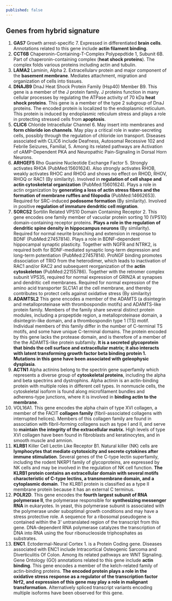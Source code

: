 ```yaml
---
published: false
---
```

## Genes from hybrid signature

1. **GAS7** Growth arrest-specific 7. Expressed in differentiated **brain cells**. Annotations related to this gene include **actin filament binding**.
2. **CCT6B** Chaperonin-Containing-T-Complex Polypepdtide 1, Subunit 6B. Part of chaperonin-containing complex (**heat shock proteins**). The complex folds various proteins including actin and tubulin.
3. **LAMA2** Laminin, Alpha 2. Extracellularv protein and major component of the **basement membrane**. Mediates attachment, migration and organization of cells into tissues.
4. **DNAJB9** DnaJ Heat Shock Protein Family (Hsp40) Member B9. This gene is a member of the J protein family. J proteins function in many cellular processes by regulating the ATPase activity of 70 kDa **heat shock proteins**. This gene is a member of the type 2 subgroup of DnaJ proteins. The encoded protein is localized to the endoplasmic reticulum. This protein is induced by endoplasmic reticulum stress and plays a role in protecting stressed cells from **apoptosis**.
5. **CLIC6** Chloride Intracellular Channel 6. May insert into membranes and **form chloride ion channels**. May play a critical role in water-secreting cells, possibly through the regulation of chloride ion transport. Diseases associated with CLIC6 include Deafness, Autosomal Recessive 102 and Febrile Seizures, Familial, 5. Among its related pathways are Activation of cAMP-Dependent PKA and Neuropathic Pain-Signaling in Dorsal Horn Neurons.
6. **ARHGEF5** Rho Guanine Nucleotide Exchange Factor 5. Strongly activates RHOA (PubMed:15601624). Also strongly activates RHOB, weakly activates RHOC and RHOG and shows no effect on RHOD, RHOV, RHOQ or RAC1 (By similarity). Involved in **regulation of cell shape and actin cytoskeletal organization** (PubMed:15601624). Plays a role in actin organization by **generating a loss of actin stress fibers and the formation of membrane ruffles and filopodia** (PubMed:14662653). Required for SRC-induced **podosome formation** (By similarity). Involved in positive **regulation of immature dendritic cell migration**.
7. **SORCS2** Sortilin Related VPS10 Domain Containing Receptor 2. This gene encodes one family member of vacuolar protein sorting 10 (VPS10) domain-containing receptor proteins. **Plays a role in the regulation of dendritic spine density in hippocampus neurons** (By similarity). Required for normal neurite branching and extension in response to BDNF (PubMed:27457814). Plays a role in BDNF-dependent hippocampal synaptic plasticity. Together with NGFR and NTRK2, is required both for BDNF-mediated synaptic long-term depression and long-term potentiation (PubMed:27457814). ProNGF binding promotes dissociation of TRIO from the heterodimer, which leads to inactivation of RAC1 and/or RAC2 and subsequent reorganization of the **actin cytoskeleton** (PubMed:22155786). Together with the retromer complex subunit VPS35, required for normal expression of GRIN2A at synapses and dendritic cell membranes. Required for normal expression of the amino acid transporter SLC1A1 at the cell membrane, and thereby contributes to protect cells against oxidative stress (By similarity)
8. **ADAMTSL2** This gene encodes a member of the ADAMTS (a disintegrin and metalloproteinase with thrombospondin motifs) and ADAMTS-like protein family. Members of the family share several distinct protein modules, including a propeptide region, a metalloproteinase domain, a disintegrin-like domain, and a thrombospondin type 1 (TS) motif. Individual members of this family differ in the number of C-terminal TS motifs, and some have unique C-terminal domains. The protein encoded by this gene lacks the protease domain, and is therefore of a member of the the ADAMTS-like protein subfamily. **It is a secreted glycoprotein that binds the cell surface and extracellular matrix; it also interacts with latent transforming growth factor beta binding protein 1. Mutations in this gene have been associated with geleophysic dysplasia**. 
9. **ACTN1** Alpha actinins belong to the spectrin gene superfamily which represents a diverse group of **cytoskeletal proteins**, including the alpha and beta spectrins and dystrophins. Alpha actinin is an actin-binding protein with multiple roles in different cell types. In nonmuscle cells, the cytoskeletal isoform is found along microfilament bundles and adherens-type junctions, where it is involved in **binding actin to the membrane**. 
10. VOL16A1. This gene encodes the alpha chain of type XVI collagen, a member of the FACIT **collagen family** (fibril-associated collagens with interrupted helices). Members of this collagen family are found in association with fibril-forming collagens such as type I and II, and serve to **maintain the integrity of the extracellular matrix.** High levels of type XVI collagen have been found in fibroblasts and keratinocytes, and in smooth muscle and amnion.  
11. **KLRB1** Killer Cell Lectin Like Receptor B1. Natural killer (NK) cells are **lymphocytes that mediate cytotoxicity and secrete cytokines after immune stimulation**. Several genes of the C-type lectin superfamily, including the rodent NKRP1 family of glycoproteins, are expressed by NK cells and may be involved in the regulation of NK cell function. **The KLRB1 protein contains an extracellular domain with several motifs characteristic of C-type lectins, a transmembrane domain, and a cytoplasmic domain**. The KLRB1 protein is classified as a type II membrane protein because it has an external C terminus.
12. **POLR2D**. This gene encodes the **fourth largest subunit of RNA polymerase II**, the polymerase responsible for **synthesizing messenger RNA** in eukaryotes. In yeast, this polymerase subunit is associated with the polymerase under suboptimal growth conditions and may have a stress protective role. A sequence for a ribosomal pseudogene is contained within the 3' untranslated region of the transcript from this gene. DNA-dependent RNA polymerase catalyzes the transcription of DNA into RNA using the four ribonucleoside triphosphates as substrates.
13. **ENC1**. Ectodermal-Neural Cortex 1. is a Protein Coding gene. Diseases associated with ENC1 include Intracortical Osteogenic Sarcoma and Diverticulitis Of Colon. Among its related pathways are WNT Signaling. Gene Ontology (GO) annotations related to this gene include **actin binding**. This gene encodes a member of the kelch-related family of actin-binding proteins. **The encoded protein plays a role in the oxidative stress response as a regulator of the transcription factor Nrf2, and expression of this gene may play a role in malignant transformation.** Alternatively spliced transcript variants encoding multiple isoforms have been observed for this gene.
